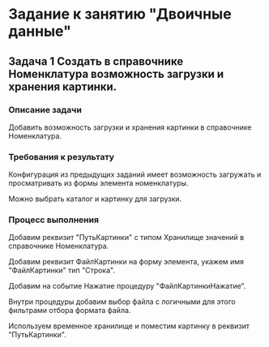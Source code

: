 # Задание к занятию "Двоичные данные"

## Задача 1 Создать в справочнике Номенклатура возможность загрузки и хранения картинки.

### Описание задачи

Добавить возможность загрузки и хранения картинки в справочнике Номенклатура.

### Требования к результату

Конфигурация из предыдущих заданий имеет возможность загружать и просматривать из формы элемента номенклатуры.

Можно выбрать каталог и картинку для загрузки.

### Процесс выполнения

Добавим реквизит "ПутьКартинки" с типом Хранилище значений в справочнике Номенклатура.

Добавим реквизит ФайлКартинки на форму элемента, укажем имя "ФайлКартинки" тип "Строка".

Добавим на событие Нажатие процедуру "ФайлКартинкиНажатие".

Внутри процедуры добавим выбор файла с логичными для этого фильтрами отбора формата файла.

Используем временное хранилище и поместим картинку в реквизит "ПутьКартинки".
